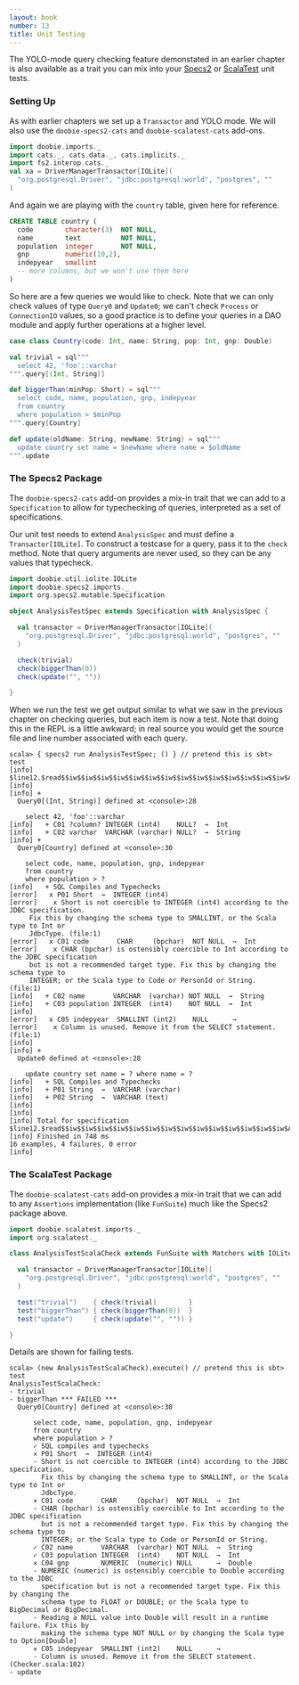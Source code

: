 ```yaml
---
layout: book
number: 13
title: Unit Testing
---
```


The YOLO-mode query checking feature demonstated in an earlier chapter is also available as a trait you can mix into your [Specs2](http://etorreborre.github.io/specs2/) or [ScalaTest](http://www.scalatest.org/) unit tests.

### Setting Up

As with earlier chapters we set up a `Transactor` and YOLO mode. We will also use the `doobie-specs2-cats` and `doobie-scalatest-cats` add-ons.

```scala
import doobie.imports._
import cats._, cats.data._, cats.implicits._
import fs2.interop.cats._
val xa = DriverManagerTransactor[IOLite](
  "org.postgresql.Driver", "jdbc:postgresql:world", "postgres", ""
)
```

And again we are playing with the `country` table, given here for reference.

```sql
CREATE TABLE country (
  code        character(3)  NOT NULL,
  name        text          NOT NULL,
  population  integer       NOT NULL,
  gnp         numeric(10,2),
  indepyear   smallint
  -- more columns, but we won't use them here
)
```

So here are a few queries we would like to check. Note that we can only check values of type `Query0` and `Update0`; we can't check `Process` or `ConnectionIO` values, so a good practice is to define your queries in a DAO module and apply further operations at a higher level.

```scala
case class Country(code: Int, name: String, pop: Int, gnp: Double)

val trivial = sql"""
  select 42, 'foo'::varchar
""".query[(Int, String)]

def biggerThan(minPop: Short) = sql"""
  select code, name, population, gnp, indepyear
  from country
  where population > $minPop
""".query[Country]

def update(oldName: String, newName: String) = sql"""
  update country set name = $newName where name = $oldName
""".update
```

### The Specs2 Package

The `doobie-specs2-cats` add-on provides a mix-in trait that we can add to a `Specification` to allow for typechecking of queries, interpreted as a set of specifications.

Our unit test needs to extend `AnalysisSpec` and must define a `Transactor[IOLite]`. To construct a testcase for a query, pass it to the `check` method. Note that query arguments are never used, so they can be any values that typecheck.

```scala
import doobie.util.iolite.IOLite
import doobie.specs2.imports._
import org.specs2.mutable.Specification

object AnalysisTestSpec extends Specification with AnalysisSpec {

  val transactor = DriverManagerTransactor[IOLite](
    "org.postgresql.Driver", "jdbc:postgresql:world", "postgres", ""
  )

  check(trivial)
  check(biggerThan(0))
  check(update("", ""))

}
```

When we run the test we get output similar to what we saw in the previous chapter on checking queries, but each item is now a test. Note that doing this in the REPL is a little awkward; in real source you would get the source file and line number associated with each query.

```
scala> { specs2 run AnalysisTestSpec; () } // pretend this is sbt> test
[info] $line12.$read$$iw$$iw$$iw$$iw$$iw$$iw$$iw$$iw$$iw$$iw$$iw$$iw$$iw$$iw$AnalysisTestSpec$
[info] 
[info] + 
  Query0[(Int, String)] defined at <console>:28
    
    select 42, 'foo'::varchar
[info]   + C01 ?column? INTEGER (int4)    NULL?  →  Int
[info]   + C02 varchar  VARCHAR (varchar) NULL?  →  String
[info] + 
  Query0[Country] defined at <console>:30
    
    select code, name, population, gnp, indepyear
    from country
    where population > ?
[info]   + SQL Compiles and Typechecks
[error]   x P01 Short  →  INTEGER (int4)
[error]    x Short is not coercible to INTEGER (int4) according to the JDBC specification.
     Fix this by changing the schema type to SMALLINT, or the Scala type to Int or
     JdbcType. (file:1)
[error]   x C01 code       CHAR     (bpchar)  NOT NULL  →  Int
[error]    x CHAR (bpchar) is ostensibly coercible to Int according to the JDBC specification
     but is not a recommended target type. Fix this by changing the schema type to
     INTEGER; or the Scala type to Code or PersonId or String. (file:1)
[info]   + C02 name       VARCHAR  (varchar) NOT NULL  →  String
[info]   + C03 population INTEGER  (int4)    NOT NULL  →  Int
[info] 
[error]   x C05 indepyear  SMALLINT (int2)    NULL      →  
[error]    x Column is unused. Remove it from the SELECT statement. (file:1)
[info] 
[info] + 
  Update0 defined at <console>:28
    
    update country set name = ? where name = ?
[info]   + SQL Compiles and Typechecks
[info]   + P01 String  →  VARCHAR (varchar)
[info]   + P02 String  →  VARCHAR (text)
[info] 
[info] 
[info] Total for specification $line12.$read$$iw$$iw$$iw$$iw$$iw$$iw$$iw$$iw$$iw$$iw$$iw$$iw$$iw$$iw$AnalysisTestSpec$
[info] Finished in 748 ms
16 examples, 4 failures, 0 error
[info] 
```

### The ScalaTest Package

The `doobie-scalatest-cats` add-on provides a mix-in trait that we can add to any `Assertions` implementation (like `FunSuite`) much like the Specs2 package above.

```scala
import doobie.scalatest.imports._
import org.scalatest._

class AnalysisTestScalaCheck extends FunSuite with Matchers with IOLiteChecker {

  val transactor = DriverManagerTransactor[IOLite](
    "org.postgresql.Driver", "jdbc:postgresql:world", "postgres", ""
  )

  test("trivial")    { check(trivial)        }
  test("biggerThan") { check(biggerThan(0))  }
  test("update")     { check(update("", "")) }

}
```

Details are shown for failing tests.

```
scala> (new AnalysisTestScalaCheck).execute() // pretend this is sbt> test
AnalysisTestScalaCheck:
- trivial
- biggerThan *** FAILED ***
  Query0[Country] defined at <console>:30
  
      select code, name, population, gnp, indepyear
      from country
      where population > ?
      ✓ SQL compiles and typechecks
      ✕ P01 Short  →  INTEGER (int4)
      - Short is not coercible to INTEGER (int4) according to the JDBC specification.
        Fix this by changing the schema type to SMALLINT, or the Scala type to Int or
        JdbcType.
      ✕ C01 code       CHAR     (bpchar)  NOT NULL  →  Int
      - CHAR (bpchar) is ostensibly coercible to Int according to the JDBC specification
        but is not a recommended target type. Fix this by changing the schema type to
        INTEGER; or the Scala type to Code or PersonId or String.
      ✓ C02 name       VARCHAR  (varchar) NOT NULL  →  String
      ✓ C03 population INTEGER  (int4)    NOT NULL  →  Int
      ✕ C04 gnp        NUMERIC  (numeric) NULL      →  Double
      - NUMERIC (numeric) is ostensibly coercible to Double according to the JDBC
        specification but is not a recommended target type. Fix this by changing the
        schema type to FLOAT or DOUBLE; or the Scala type to BigDecimal or BigDecimal.
      - Reading a NULL value into Double will result in a runtime failure. Fix this by
        making the schema type NOT NULL or by changing the Scala type to Option[Double]
      ✕ C05 indepyear  SMALLINT (int2)    NULL      →  
      - Column is unused. Remove it from the SELECT statement. (Checker.scala:102)
- update
```
